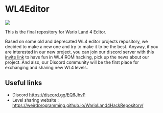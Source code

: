 # WL4Editor

![](https://raw.githubusercontent.com/Kleyment/WL4Editor/master/images/WL4Editor.png)

This is the final repository for Wario Land 4 Editor.  
  
Based on some old and deprecated WL4 editor projects repository, we decided to make a new one and try to make it to be the best.
Anyway, if you are interested in our new project, you can join our discord server with this [invite link](https://discord.gg/EQ6JhvP) to have fun in WL4 ROM hacking, pick up the news about our project.
And also, our Discord community will be the first place for exchanging and sharing new WL4 levels.  

## Useful links

* Discord https://discord.gg/EQ6JhvP
* Level sharing website : https://weirdprogramming.github.io/WarioLand4HackRepository/